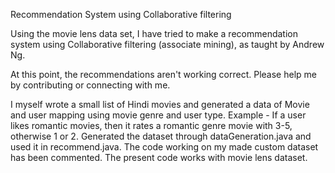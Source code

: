 Recommendation System using Collaborative filtering 

Using the movie lens data set, I have tried to make a recommendation system using Collaborative filtering (associate mining), as taught by Andrew Ng. 

At this point, the recommendations aren't working correct. Please help me by contributing or connecting with me.

I myself wrote a small list of Hindi movies and generated a data of Movie and user mapping using movie genre and user type.
Example - If a user likes romantic movies, then it rates a romantic genre movie with 3-5, otherwise 1 or 2. Generated the 
dataset through dataGeneration.java and used it in recommend.java. The code working on my made custom dataset has
been commented. The present code works with movie lens dataset.

